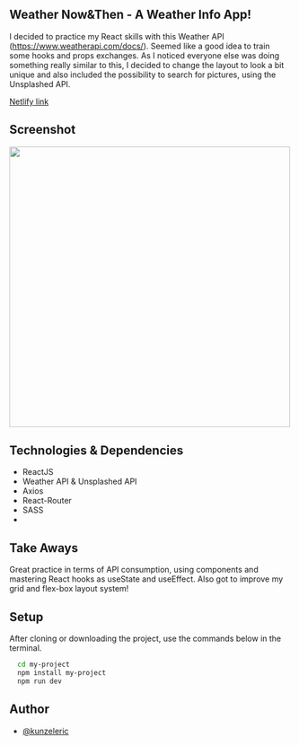## Weather Now&Then - A Weather Info App!

I decided to practice my React skills with this Weather API (https://www.weatherapi.com/docs/). Seemed like a good idea to train some hooks and props exchanges.
As I noticed everyone else was doing something really similar to this, I decided to change the layout to look a bit unique and also included the possibility to search for pictures, using the Unsplashed API.

<a href="https://weather-react-nowandthen.netlify.app/" target="_blank">Netlify link<a/>

## Screenshot

<img src="https://github.com/kunzeleric/react_Weather/assets/114115220/24f34c57-60ce-4b03-a75b-95c59e22f9d8" width="500px" height= "500px"/>

## Technologies & Dependencies

- ReactJS
- Weather API & Unsplashed API
- Axios
- React-Router
- SASS
- 
  
## Take Aways

Great practice in terms of API consumption, using components and mastering React hooks as useState and useEffect.
Also got to improve my grid and flex-box layout system!

## Setup

After cloning or downloading the project, use the commands below in the terminal.

```bash
  cd my-project
  npm install my-project
  npm run dev
```
    
## Author

- [@kunzeleric](https://www.github.com/kunzeleric)

